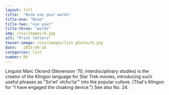```yaml
---
layout: full
title:  "Nine use your words"
title-one: "Nine"
title-two: "use your"
title-three: "words"
img: /css/images/9.jpg
alt: "Print letters"
teaser-image: /css/images/list-photos/9.jpg
date:   2015-09-16
categories: list
number: 09
---
```

Linguist Marc Okrand (Stevenson '70, interdisciplinary studies) is the creator of the Klingon language for Star Trek movies, introducing such useful phrases as "So'wI' vIchu'ta'" into the popular culture. (That's Klingon for "I have engaged the cloaking device.") See also No. 24.